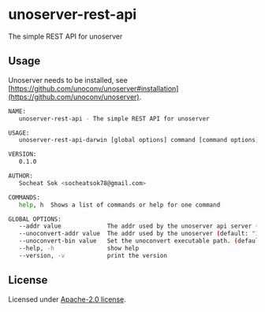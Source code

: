 # unoserver-rest-api

The simple REST API for unoserver

## Usage

Unoserver needs to be installed, see [https://github.com/unoconv/unoserver#installation](https://github.com/unoconv/unoserver).

```sh
NAME:
   unoserver-rest-api - The simple REST API for unoserver

USAGE:
   unoserver-rest-api-darwin [global options] command [command options] [arguments...]

VERSION:
   0.1.0

AUTHOR:
   Socheat Sok <socheatsok78@gmail.com>

COMMANDS:
   help, h  Shows a list of commands or help for one command

GLOBAL OPTIONS:
   --addr value             The addr used by the unoserver api server (default: "0.0.0.0:2003")
   --unoconvert-addr value  The addr used by the unoserver (default: "127.0.0.1:2002")
   --unoconvert-bin value   Set the unoconvert executable path. (default: "unoconvert") [$UNOCONVERT_EXECUTABLE_PATH]
   --help, -h               show help
   --version, -v            print the version
```

## License

Licensed under [Apache-2.0 license](LICENSE).
